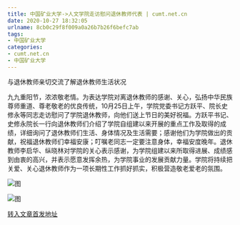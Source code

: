 ```yaml
---
title: 中国矿业大学->人文学院走访慰问退休教师代表 | cumt.net.cn
date: 2020-10-27 18:32:05
urlname: 8cb0c29f8f009a0a26b7b26f6befc7ab
tags: 
- 中国矿业大学
categories:
- cumt.net.cn
- 中国矿业大学
---
```

与退休教师亲切交流了解退休教师生活状况

九九重阳节，浓浓敬老情。为表达学院对离退休教师的感谢、关心，弘扬中华民族尊师重道、尊老敬老的优良传统，10月25日上午，学院党委书记方跃平、院长史修永等同志走访慰问了学院退休教师，向他们送上节日的美好祝福。方跃平书记、史修永院长一行向退休教师们介绍了学院自组建以来开展的重点工作及取得的成绩，详细询问了退休教师们生活、身体情况及生活需要；感谢他们为学院做出的贡献，祝福退休教师们幸福安康；叮嘱老同志一定要注意身体，幸福安度晚年。退休教师李启华、纵晓林对学院的关心表示感谢，为学院组建以来所取得进展、成绩感到由衷的高兴，并表示愿意发挥余热，为学院事业的发展贡献力量。学院将持续把关爱、关心退休教师作为一项长期性工作抓好抓实，积极营造敬老爱老的氛围。

![图](http://xwzx.cumt.edu.cn/_upload/article/images/5b/1b/51ce3d0147f9ae52903225f40f4f/43d05460-c978-43a3-80a8-e3a52bed271c.jpg)

![图](http://xwzx.cumt.edu.cn/_upload/article/images/5b/1b/51ce3d0147f9ae52903225f40f4f/f65ad842-9b69-4606-bf35-555a18ea10f0.jpg)

[转入文章首发地址](http://xwzx.cumt.edu.cn/d5/e4/c523a579044/page.htm)